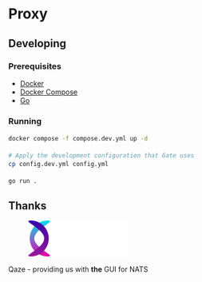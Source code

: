 # Proxy

## Developing

### Prerequisites

- [Docker](https://www.docker.com/)
- [Docker Compose](https://docs.docker.com/compose/)
- [Go](https://golang.org/)

### Running

```bash
docker compose -f compose.dev.yml up -d

# Apply the development configuration that Gate uses
cp config.dev.yml config.yml

go run .
```

## Thanks

<div style="display: flex; flex-direction: column; width: fit-content; align-items: center">
  <a href="https://qaze.app">
    <img src="./.misc/qaze.svg" alt="Qaze - The NATS GUI" width="200"/>
  </a>
  <p>Qaze - providing us with <b>the</b> GUI for NATS</p>
</div>
